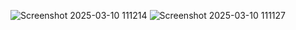 ![Screenshot 2025-03-10 111214](https://github.com/user-attachments/assets/c441aa51-71a2-48eb-ad18-783483eafebe)
![Screenshot 2025-03-10 111127](https://github.com/user-attachments/assets/8eb7add3-2f39-4879-b486-e97f72652f1a)
